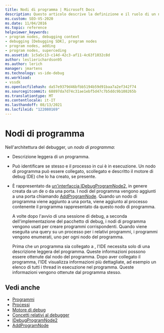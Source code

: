 ```yaml
---
title: Nodi di programma | Microsoft Docs
description: Questo articolo descrive la definizione e il ruolo di un nodo di programma nell'architettura del debugger in Visual Studio.
ms.custom: SEO-VS-2020
ms.date: 11/04/2016
ms.topic: reference
helpviewer_keywords:
- program nodes, debugging context
- debugging [Debugging SDK], program nodes
- program nodes, adding
- program nodes, superceding
ms.assetid: 1c5a5c13-c14d-42c3-af11-4c63f1032c8d
author: leslierichardson95
ms.author: lerich
manager: jmartens
ms.technology: vs-ide-debug
ms.workload:
- vssdk
ms.openlocfilehash: da57e9379d46bfbb5194b59d91baa7a2ef342f74
ms.sourcegitcommit: 68897da7d74c31ae1ebf5d47c7b5ddc9b108265b
ms.translationtype: MT
ms.contentlocale: it-IT
ms.lasthandoff: 08/13/2021
ms.locfileid: "122080169"
---
```

# <a name="program-nodes"></a>Nodi di programma
Nell'architettura del debugger, un *nodo di programma*:

- Descrizione leggera di un programma.

- Può identificare se stesso e il processo in cui è in esecuzione. Un nodo di programma può essere collegato, scollegato e descritto il motore di debug (DE) che lo ha creato, se presente.

- È rappresentato da [un'interfaccia IDebugProgramNode2,](../../extensibility/debugger/reference/idebugprogramnode2.md) in genere creata da un de o da una porta. I nodi del programma vengono aggiunti a una porta chiamando [AddProgramNode](../../extensibility/debugger/reference/idebugportnotify2-addprogramnode.md). Quando un nodo di programma viene aggiunto a una porta, viene aggiunto al processo contenente il programma rappresentato da questo nodo di programma.

  A volte dopo l'avvio di una sessione di debug, a seconda dell'implementazione del pacchetto di debug, i nodi di programma vengono usati per creare programmi corrispondenti. Quando viene eseguita una query su un processo per i relativi programmi, i programmi vengono enumerati, uno per ogni nodo del programma.

  Prima che un programma sia collegato a , l'IDE necessita solo di una descrizione leggera del programma. Queste informazioni possono essere ottenute dal nodo del programma. Dopo aver collegato il programma, l'IDE visualizza informazioni più dettagliate, ad esempio un elenco di tutti i thread in esecuzione nel programma. Queste informazioni vengono ottenute dal programma stesso.

## <a name="see-also"></a>Vedi anche
- [Programmi](../../extensibility/debugger/programs.md)
- [Processi](../../extensibility/debugger/processes.md)
- [Motore di debug](../../extensibility/debugger/debug-engine.md)
- [Concetti relativi al debugger](../../extensibility/debugger/debugger-concepts.md)
- [IDebugProgramNode2](../../extensibility/debugger/reference/idebugprogramnode2.md)
- [AddProgramNode](../../extensibility/debugger/reference/idebugportnotify2-addprogramnode.md)

